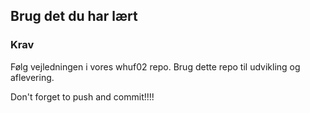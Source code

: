 

## **Brug det du har lært**


### **Krav**
Følg vejledningen i vores whuf02 repo.
Brug dette repo til udvikling og aflevering.

Don't forget to push and commit!!!!
